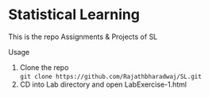 # Statistical Learning

This is the repo Assignments & Projects of SL

Usage
1. Clone the repo <br> `git clone https://github.com/Rajathbharadwaj/SL.git`
2. CD into Lab directory and open LabExercise-1.html
